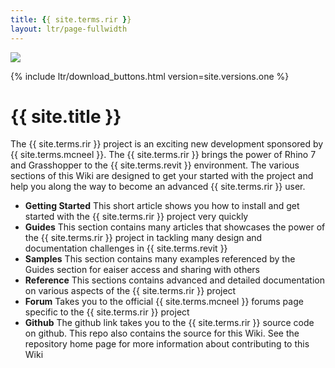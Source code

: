 ```yaml
---
title: {{ site.terms.rir }}
layout: ltr/page-fullwidth
---
```


<!-- intro video -->
![](https://via.placeholder.com/1024x600.png?text=Intro+Video)

<!-- download links -->
{% include ltr/download_buttons.html version=site.versions.one %}

# {{ site.title }}

The {{ site.terms.rir }} project is an exciting new development sponsored by {{ site.terms.mcneel }}. The {{ site.terms.rir }} brings the power of Rhino 7 and Grasshopper to the {{ site.terms.revit }} environment. The various sections of this Wiki are designed to get your started with the project and help you along the way to become an advanced {{ site.terms.rir }} user.

- **Getting Started** This short article shows you how to install and get started with the {{ site.terms.rir }} project very quickly
- **Guides** This section contains many articles that showcases the power of the {{ site.terms.rir }} project in tackling many design and documentation challenges in {{ site.terms.revit }}
- **Samples** This section contains many examples referenced by the Guides section for eaiser access and sharing with others
- **Reference** This sections contains advanced and detailed documentation on various aspects of the {{ site.terms.rir }} project
- **Forum** Takes you to the official {{ site.terms.mcneel }} forums page specific to the {{ site.terms.rir }} project
- **Github** The github link takes you to the {{ site.terms.rir }} source code on github. This repo also contains the source for this Wiki. See the repository home page for more information about contributing to this Wiki

